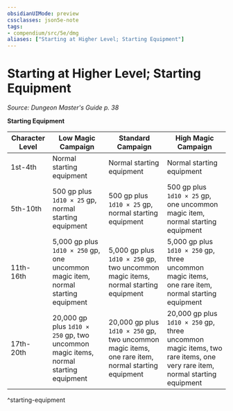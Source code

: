 ```yaml
---
obsidianUIMode: preview
cssclasses: json5e-note
tags:
- compendium/src/5e/dmg
aliases: ["Starting at Higher Level; Starting Equipment"]
---
```

# Starting at Higher Level; Starting Equipment
*Source: Dungeon Master's Guide p. 38* 

**Starting Equipment**

| Character Level | Low Magic Campaign | Standard Campaign | High Magic Campaign |
|-----------------|--------------------|-------------------|---------------------|
| 1st-4th | Normal starting equipment | Normal starting equipment | Normal starting equipment |
| 5th-10th | 500 gp plus `1d10 × 25` gp, normal starting equipment | 500 gp plus `1d10 × 25` gp, normal starting equipment | 500 gp plus `1d10 × 25` gp, one uncommon magic item, normal starting equipment |
| 11th-16th | 5,000 gp plus `1d10 × 250` gp, one uncommon magic item, normal starting equipment | 5,000 gp plus `1d10 × 250` gp, two uncommon magic items, normal starting equipment | 5,000 gp plus `1d10 × 250` gp, three uncommon magic items, one rare item, normal starting equipment |
| 17th-20th | 20,000 gp plus `1d10 × 250` gp, two uncommon magic items, normal starting equipment | 20,000 gp plus `1d10 × 250` gp, two uncommon magic items, one rare item, normal starting equipment | 20,000 gp plus `1d10 × 250` gp, three uncommon magic items, two rare items, one very rare item, normal starting equipment |
^starting-equipment